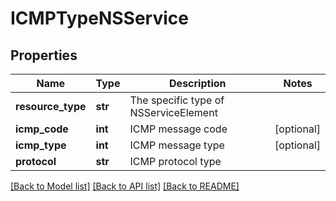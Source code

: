 # ICMPTypeNSService

## Properties
Name | Type | Description | Notes
------------ | ------------- | ------------- | -------------
**resource_type** | **str** | The specific type of NSServiceElement | 
**icmp_code** | **int** | ICMP message code | [optional] 
**icmp_type** | **int** | ICMP message type | [optional] 
**protocol** | **str** | ICMP protocol type | 

[[Back to Model list]](../README.md#documentation-for-models) [[Back to API list]](../README.md#documentation-for-api-endpoints) [[Back to README]](../README.md)

